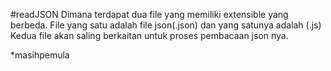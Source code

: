 #readJSON
Dimana terdapat dua file yang memiliki extensible yang berbeda.
File yang satu adalah file json(.json)
dan yang satunya adalah (.js)
Kedua file akan saling berkaitan untuk proses pembacaan json nya.

*masihpemula
